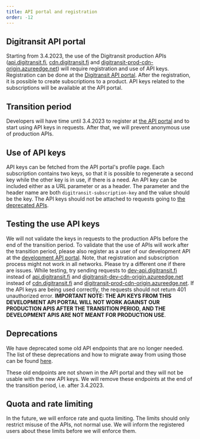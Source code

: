 ```yaml
---
title: API portal and registration
order: -12
---
```


## Digitransit API portal
Starting from 3.4.2023, the use of the Digitransit production APIs ([api.digitransit.fi](https://api.digitransit.fi), [cdn.digitransit.fi](https://cdn.digitransit.fi) and [digitransit-prod-cdn-origin.azureedge.net](https://digitransit-prod-cdn-origin.azureedge.net)) will require registration and use of API keys. Registration can be done at the [Digitransit API portal](https://portal-api.digitransit.fi/). After the registration, it is possible to create subscriptions to a product. API keys related to the subscriptions will be available at the API portal.

## Transition period
Developers will have time until 3.4.2023 to register at [the API portal](https://portal-api.digitransit.fi/) and to start using API keys in requests. After that, we will prevent anonymous use of production APIs.

## Use of API keys
API keys can be fetched from the API portal's profile page. Each subscription contains two keys, so that it is possible to regenerate a second key while the other key is in use, if there is a need. An API key can be included either as a URL parameter or as a header. The parameter and the header name are both `digitransit-subscription-key` and the value should be the key. The API keys should not be attached to requests going to [the deprecated APIs](../deprecations).

## Testing the use API keys
We will not validate the keys in requests to the production APIs before the end of the transition period. To validate that the use of APIs will work after the transition period, please also register as a user of our development API at the [development API portal](https://portal-dev-api.digitransit.fi/). Note, that registration and subscription process might not work in all networks. Please try a different one if there are issues. While testing, try sending requests to [dev-api.digitransit.fi](https://dev-api.digitransit.fi) instead of [api.digitransit.fi](https://api.digitransit.fi) and [digitransit-dev-cdn-origin.azureedge.net](https://digitransit-dev-cdn-origin.azureedge.net) instead of [cdn.digitransit.fi](https://cdn.digitransit.fi) and [digitransit-prod-cdn-origin.azureedge.net](https://digitransit-prod-cdn-origin.azureedge.net). If the API keys are being used correctly, the requests should not return 401 unauthorized error. <b>IMPORTANT NOTE: THE API KEYS FROM THIS DEVELOPMENT API PORTAL WILL NOT WORK AGAINST OUR PRODUCTION APIS AFTER THE TRANSITION PERIOD, AND THE DEVELOPMENT APIS ARE NOT MEANT FOR PRODUCTION USE</b>.

## Deprecations
We have deprecated some old API endpoints that are no longer needed. The list of these deprecations and how to migrate away from using those can be found [here](../deprecations).

These old endpoints are not shown in the API portal and they will not be usable with the new API keys. We will remove these endpoints at the end of the transition period, i.e. after 3.4.2023.

## Quota and rate limiting
In the future, we will enforce rate and quota limiting. The limits should only restrict misuse of the APIs, not normal use. We will inform the registered users about these limits before we will enforce them.
